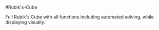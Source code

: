 #Rubik's-Cube

Full Rubik's Cube with all functions including automated solving, while displaying visually.
